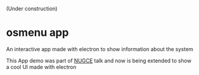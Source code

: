 (Under construction)

# osmenu app
An interactive app made with electron to show information about the system

This App demo was part of [NUGCE](http://nugce.org/) talk and now is being extended to show a cool UI made with electron



